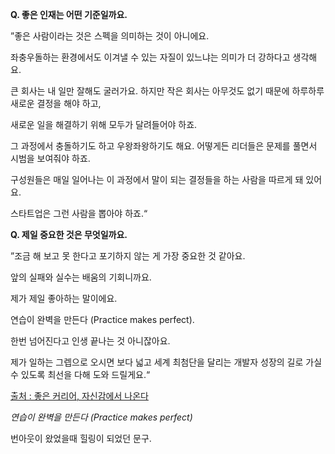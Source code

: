 **Q. 좋은 인재는 어떤 기준일까요.**

”좋은 사람이라는 것은 스펙을 의미하는 것이 아니에요. 

좌충우돌하는 환경에서도 이겨낼 수 있는 자질이 있느냐는 의미가 더 강하다고 생각해요. 

큰 회사는 내 일만 잘해도 굴러가요. 하지만 작은 회사는 아무것도 없기 때문에 하루하루 새로운 결정을 해야 하고, 

새로운 일을 해결하기 위해 모두가 달려들어야 하죠. 

그 과정에서 충돌하기도 하고 우왕좌왕하기도 해요. 어떻게든 리더들은 문제를 풀면서 시범을 보여줘야 하죠. 

구성원들은 매일 일어나는 이 과정에서 말이 되는 결정들을 하는 사람을 따르게 돼 있어요. 

스타트업은 그런 사람을 뽑아야 하죠.“

**Q. 제일 중요한 것은 무엇일까요.**

”조금 해 보고 못 한다고 포기하지 않는 게 가장 중요한 것 같아요. 

앞의 실패와 실수는 배움의 기회니까요. 

제가 제일 좋아하는 말이에요. 

연습이 완벽을 만든다 (Practice makes perfect). 

한번 넘어진다고 인생 끝나는 것 아니잖아요. 

제가 일하는 그렙으로 오시면 보다 넓고 세계 최첨단을 달리는 개발자 성장의 길로 가실 수 있도록 최선을 다해 도와 드릴게요.“

[출처 : 좋은 커리어, 자신감에서 나온다](https://n.news.naver.com/article/009/0005043118 "출처 : 좋은 커리어, 자신감에서 나온다")

*연습이 완벽을 만든다 (Practice makes perfect)*

번아웃이 왔었을때 힐링이 되었던 문구.